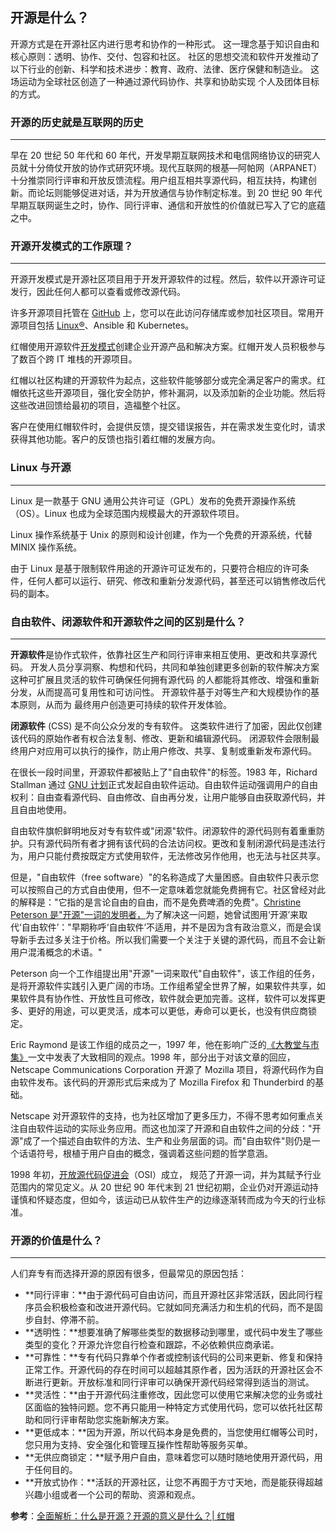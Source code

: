 ## 开源是什么？

开源方式是在开源社区内进行思考和协作的一种形式。 这一理念基于知识自由和核心原则：透明、协作、交付、包容和社区。 社区的思想交流和软件开发推动了以下行业的创新、科学和技术进步：教育、政府、法律、医疗保健和制造业。 这场运动为全球社区创造了一种通过源代码协作、共享和协助实现 个人及团体目标的方式。



### 开源的历史就是互联网的历史

---

早在 20 世纪 50 年代和 60 年代，开发早期互联网技术和电信网络协议的研究人员就十分倚仗开放的协作式研究环境。现代互联网的根基—阿帕网（ARPANET）十分推崇同行评审和开放反馈流程。用户组互相共享源代码，相互扶持，构建创新。而论坛则能够促进对话，并为开放通信与协作制定标准。到 20 世纪 90 年代早期互联网诞生之时，协作、同行评审、通信和开放性的价值就已写入了它的底蕴之中。



### 开源开发模式的工作原理？

---

开源开发模式是开源社区项目用于开发开源软件的过程。然后，软件以开源许可证发行，因此任何人都可以查看或修改源代码。 

许多开源项目托管在 [GitHub](https://github.com/explore) 上，您可以在此访问存储库或参加社区项目。常用开源项目包括 [Linux®](https://www.redhat.com/zh/topics/linux)、Ansible 和 Kubernetes。 

红帽使用开源软件[开发模式](https://www.redhat.com/zh/about/development-model)创建企业开源产品和解决方案。红帽开发人员积极参与了数百个跨 IT 堆栈的开源项目。

红帽以社区构建的开源软件为起点，这些软件能够部分或完全满足客户的需求。红帽依托这些开源项目，强化安全防护，修补漏洞，以及添加新的企业功能。然后将这些改进回馈给最初的项目，造福整个社区。

客户在使用红帽软件时，会提供反馈，提交错误报告，并在需求发生变化时，请求获得其他功能。客户的反馈也指引着红帽的发展方向。



### Linux 与开源

---

Linux 是一款基于 GNU 通用公共许可证（GPL）发布的免费开源操作系统（OS）。Linux 也成为全球范围内规模最大的开源软件项目。

Linux 操作系统基于 Unix 的原则和设计创建，作为一个免费的开源系统，代替 MINIX 操作系统。

由于 Linux 是基于限制软件用途的开源许可证发布的，只要符合相应的许可条件，任何人都可以运行、研究、修改和重新分发源代码，甚至还可以销售修改后代码的副本。



### 自由软件、闭源软件和开源软件之间的区别是什么？

---

**开源软件**是协作式软件，依靠社区生产和同行评审来相互使用、更改和共享源代码。 开发人员分享洞察、构想和代码，共同和单独创建更多创新的软件解决方案 这种可扩展且灵活的软件可确保任何拥有源代码 的人都能将其修改、增强和重新分发，从而提高可复用性和可访问性。 开源软件基于对等生产和大规模协作的基本原则，从而为 最终用户创造更可持续的软件开发体验。  

**闭源软件** (CSS) 是不向公众分发的专有软件。 这类软件进行了加密，因此仅创建该代码的原始作者有权合法复制、修改、更新和编辑源代码。 闭源软件会限制最终用户对应用可以执行的操作，防止用户修改、共享、复制或重新发布源代码。

在很长一段时间里，开源软件都被贴上了"自由软件"的标签。1983 年，Richard Stallman 通过 [GNU 计划](https://www.gnu.org/gnu/thegnuproject.en.html)正式发起自由软件运动。自由软件运动强调用户的自由权利：自由查看源代码、自由修改、自由再分发，让用户能够自由获取源代码，并且自由地使用。

自由软件旗帜鲜明地反对专有软件或"闭源"软件。闭源软件的源代码则有着重重防护。只有源代码所有者才拥有该代码的合法访问权。更改和复制闭源代码是违法行为，用户只能付费按既定方式使用软件，无法修改另作他用，也无法与社区共享。

但是，"自由软件（free software）"的名称造成了大量困惑。自由软件只表示您可以按照自己的方式自由使用，但不一定意味着您就能免费拥有它。社区曾经对此的解释是："它指的是言论自由的自由，而不是免费啤酒的免费"。[Christine Peterson 是"开源"一词的发明者，](https://opensource.com/article/18/2/coining-term-open-source-software)为了解决这一问题，她曾试图用‘开源’来取代‘自由软件’："早期称呼‘自由软件’不适用，并不是因为含有政治意义，而是会误导新手去过多关注于价格。所以我们需要一个关注于关键的源代码，而且不会让新用户混淆概念的术语。"

Peterson 向一个工作组提出用"开源"一词来取代"自由软件"，该工作组的任务，是将开源软件实践引入更广阔的市场。工作组希望全世界了解，如果软件共享，如果软件具有协作性、开放性且可修改，软件就会更加完善。这样，软件可以发挥更多、更好的用途，可以更灵活，成本可以更低，寿命可以更长，也没有供应商锁定。

Eric Raymond 是该工作组的成员之一，1997 年，他在影响广泛的[《大教堂与市集》](http://www.unterstein.net/su/docs/CathBaz.pdf)一文中发表了大致相同的观点。1998 年，部分出于对该文章的回应，Netscape Communications Corporation 开源了 Mozilla 项目，将源代码作为自由软件发布。该代码的开源形式后来成为了 Mozilla Firefox 和 Thunderbird 的基础。

Netscape 对开源软件的支持，也为社区增加了更多压力，不得不思考如何重点关注自由软件运动的实际业务应用。而这也加深了开源和自由软件之间的分歧："开源"成了一个描述自由软件的方法、生产和业务层面的词。而"自由软件"则仍是一个话语符号，根植于用户自由的概念，强调着这些问题的哲学意涵。

1998 年初，[开放源代码促进会](https://opensource.org/docs/osd)（OSI）成立， 规范了开源一词，并为其赋予行业范围内的常见定义。从 20 世纪 90 年代末到 21 世纪初期，企业仍对开源运动持谨慎和怀疑态度，但如今，该运动已从软件生产的边缘逐渐转而成为今天的行业标准。



### 开源的价值是什么？

---

人们弃专有而选择开源的原因有很多，但最常见的原因包括：

- **同行评审：**由于源代码可自由访问，而且开源社区非常活跃，因此同行程序员会积极检查和改进开源代码。它就如同充满活力和生机的代码，而不是固步自封、停滞不前。
- **透明性：**想要准确了解哪些类型的数据移动到哪里，或代码中发生了哪些类型的变化？开源允许您自行检查和跟踪，不必依赖供应商承诺。
- **可靠性：**专有代码只靠单个作者或控制该代码的公司来更新、修复和保持正常工作。开源代码的存在时间可以超越其原作者，因为活跃的开源社区会不断进行更新。开放标准和同行评审可以确保开源代码经常得到适当的测试。
- **灵活性：**由于开源代码注重修改，因此您可以使用它来解决您的业务或社区面临的独特问题。您不再只能用一种特定方式使用代码，您可以依托社区帮助和同行评审帮助您实施新解决方案。
- **更低成本：**因为开源，所以代码本身是免费的，当您使用红帽等公司时，您只用为支持、安全强化和管理互操作性帮助等服务买单。
- **无供应商锁定：**赋予用户自由，意味着您可以随时随地使用开源代码，用于任何目的。
- **开放式协作：**活跃的开源社区，让您不再囿于方寸天地，而是能获得超越兴趣小组或者一个公司的帮助、资源和观点。



**参考**：[全面解析：什么是开源？开源的意义是什么？| 红帽](https://www.redhat.com/zh/topics/open-source/what-is-open-source#%E8%87%AA%E7%94%B1%E8%BD%AF%E4%BB%B6%E3%80%81%E9%97%AD%E6%BA%90%E8%BD%AF%E4%BB%B6%E5%92%8C%E5%BC%80%E6%BA%90%E8%BD%AF%E4%BB%B6)

